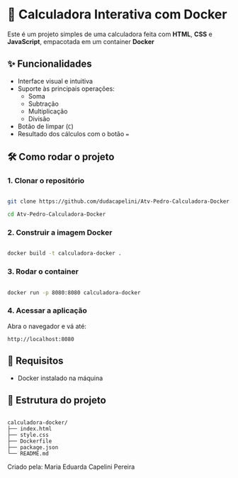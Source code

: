# 🧮 Calculadora Interativa com Docker

Este é um projeto simples de uma calculadora feita com **HTML**, **CSS** e **JavaScript**, empacotada em um container **Docker** 

## ✨ Funcionalidades

- Interface visual e intuitiva  
- Suporte às principais operações:
  - Soma
  - Subtração
  - Multiplicação
  - Divisão
- Botão de limpar (`C`)
- Resultado dos cálculos com o botão `=`

## 🛠 Como rodar o projeto

### 1. Clonar o repositório

```bash

git clone https://github.com/dudacapelini/Atv-Pedro-Calculadora-Docker.git

cd Atv-Pedro-Calculadora-Docker

```

### 2. Construir a imagem Docker

```bash

docker build -t calculadora-docker .

```

### 3. Rodar o container

```bash

docker run -p 8080:8080 calculadora-docker

```

### 4. Acessar a aplicação

Abra o navegador e vá até:

```
http://localhost:8080

```

## 🐳 Requisitos

- Docker instalado na máquina

## 📂 Estrutura do projeto

```

calculadora-docker/
├── index.html
├── style.css
├── Dockerfile
├── package.json
└── README.md

```


Criado pela: Maria Eduarda Capelini Pereira
